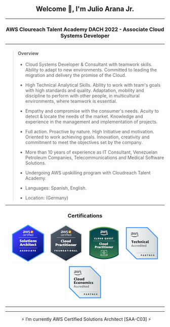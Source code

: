 &nbsp;
<h2 align="center">Welcome 👋, I'm Julio Arana Jr.</h2>
<hr align="center" size="6" width="100%"  color="green"></hr>

<h3 align="center">AWS Cloureach Talent Academy DACH 2022 - Associate Cloud Systems Developer</h3>
<hr align="center" size="6" width="100%"  color="green"></hr>

> #### **Overview**
> - Cloud Systems Developer & Consultant with teamwork skills. Ability to adapt to new environments. Committed to leading the migration and delivery the promise of the Cloud.
> 
> - High Technical Analytical Skills. Ability to work with team's goals with high standards and quality. Adaptation, mobility and discipline to perform with other people, in multicultural environments, where teamwork is essential.
> 
> - Empathy and compromise with the consumer's needs. Acuity to detect &  locate the needs of the market. Knowledge and experience in the management and implementation of projects.
> 
> - Full action. Proactive by nature. High Initiative and motivation.  Oriented to work achieving goals. Innovation, creativity and commitment to meet the objectives set by the company.
> 
> - More than 10 years of experience as IT Consultant, Venezuelan Petroleum Companies, Telecommunications and Medical Software Solutions.
> - Undergoing AWS upskilling program with Cloudreach Talent Academy.
> - Languages: Spanish, English.
> - Location: (Germany)

<hr align="center" size="6" width="100%"  color="green"></hr>
<h3 align="center">Certifications</h3>
<div align="center"><img src=https://github.com/julioaranajr/julioaranajr/blob/main/aws-certified-saa-120x120.png><img src=https://github.com/julioaranajr/julioaranajr/blob/main/aws-certified-cloud-practitioner-120x120.png><img src=https://github.com/julioaranajr/julioaranajr/blob/main/aws-cloud-quest-cloud-practitioner-120x120.png><img src=https://github.com/julioaranajr/julioaranajr/blob/main/aws-partner-accreditation-technical-120x120.png><img src=https://github.com/julioaranajr/julioaranajr/blob/main/aws-partner-cloud-economics-accreditation-120x120.png><div/>
<hr align="center" size="6" width="100%"  color="green"></hr>

<hr align="center" size="6" width="100%"  color="green"></hr>

&nbsp;
⚡ I’m currently AWS Certified Solutions Architect [SAA-C03]  ⚡
